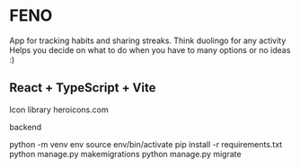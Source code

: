 # FENO

App for tracking habits and sharing streaks. Think duolingo for any activity
Helps you decide on what to do when you have to many options or no ideas :)

## React + TypeScript + Vite

Icon library
heroicons.com

backend

python -m venv env
source env/bin/activate
pip install -r requirements.txt
python manage.py makemigrations
python manage.py migrate
